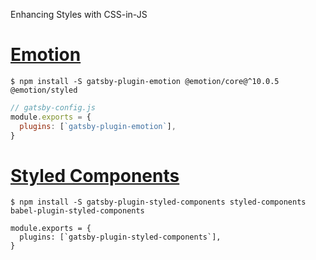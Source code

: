 Enhancing Styles with CSS-in-JS

# [Emotion](https://www.gatsbyjs.com/docs/emotion/)


```shell
$ npm install -S gatsby-plugin-emotion @emotion/core@^10.0.5 @emotion/styled
```


```js
// gatsby-config.js
module.exports = {
  plugins: [`gatsby-plugin-emotion`],
}
```

# [Styled Components](https://www.gatsbyjs.com/docs/styled-components/)


```shell
$ npm install -S gatsby-plugin-styled-components styled-components babel-plugin-styled-components
```

```
module.exports = {
  plugins: [`gatsby-plugin-styled-components`],
}
```